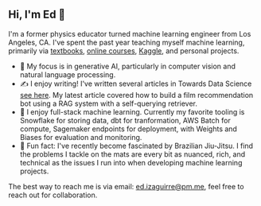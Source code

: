 ## Hi, I'm Ed 👋

I'm a former physics educator turned machine learning engineer from Los Angeles, CA. I've spent the past year teaching myself machine learning, primarily via [textbooks](https://www.manning.com/books/deep-learning-with-python-second-edition), [online courses](https://www.deeplearning.ai/courses/deep-learning-specialization/), [Kaggle](https://www.kaggle.com/edizaguirre/code), and personal projects. 
- 🤖 My focus is in generative AI, particularly in computer vision and natural language processing.
- ✍️ I enjoy writing! I've written several articles in Towards Data Science [see here](https://medium.com/@ed.izaguirre). My latest article covered how to build a film recommendation bot using a RAG system with a self-querying retriever.
- 🧱 I enjoy full-stack machine learning. Currently my favorite tooling is Snowflake for storing data, dbt for tranformation, AWS Batch for compute, Sagemaker endpoints for deployment, with Weights and Biases for evaluation and monitoring. 
- 🥋 Fun fact: I've recently become fascinated by Brazilian Jiu-Jitsu. I find the problems I tackle on the mats are every bit as nuanced, rich, and technical as the issues I run into when developing machine learning projects. 

The best way to reach me is via email: ed.izaguirre@pm.me, feel free to reach out for collaboration. 
<!--
**EdIzaguirre/edizaguirre** is a ✨ _special_ ✨ repository because its `README.md` (this file) appears on your GitHub profile.

Here are some ideas to get you started:

- 🔭 I’m currently working on ...
- 🌱 I’m currently learning ...
- 👯 I’m looking to collaborate on ...
- 🤔 I’m looking for help with ...
- 💬 Ask me about ...
- 📫 How to reach me: ...
- 😄 Pronouns: ...
- ⚡ Fun fact: ...
-->
